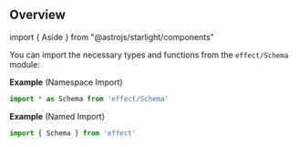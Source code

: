 ## Overview

import { Aside } from "@astrojs/starlight/components"

You can import the necessary types and functions from the `effect/Schema` module:

**Example** (Namespace Import)

```ts showLineNumbers=false
import * as Schema from 'effect/Schema'
```

**Example** (Named Import)

```ts showLineNumbers=false
import { Schema } from 'effect'
```
